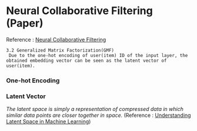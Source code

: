 # Neural Collaborative Filtering (Paper)
Reference : [Neural Collaborative Filtering](https://arxiv.org/pdf/1708.05031.pdf)

```
3.2 Generalized Matrix Factorization(GMF)
 Due to the one-hot encoding of user(item) ID of the input layer, the obtained embedding vector can be seen as the latent vector of user(item).
```
### One-hot Encoding

### Latent Vector
*The latent space is simply a representation of compressed data in which similar data points are closer together in space.*
(Reference : [Understanding Latent Space in Machine Learning](https://towardsdatascience.com/understanding-latent-space-in-machine-learning-de5a7c687d8d))

